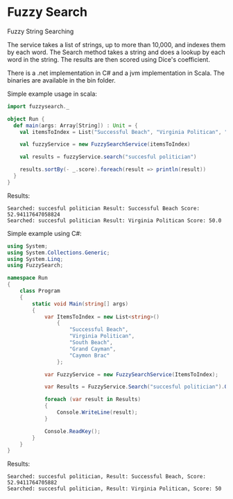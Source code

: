 Fuzzy Search
===========

Fuzzy String Searching

The service takes a list of strings, up to more than 10,000, and indexes them by each word.  The Search method takes a string and does a lookup
by each word in the string.  The results are then scored using Dice's coefficient.

There is a .net implementation in C# and a jvm implementation in Scala.  The binaries are available in the bin folder.

Simple example usage in scala:
```scala
import fuzzysearch._

object Run {
  def main(args: Array[String]) : Unit = {
    val itemsToIndex = List("Successful Beach", "Virginia Politican", "South Beach", "Grand Cayman", "Caymon Brac")

    val fuzzyService = new FuzzySearchService(itemsToIndex)

    val results = fuzzyService.search("succesful politician")

    results.sortBy(- _.score).foreach(result => println(result))
  }
}
```
Results:
```
Searched: succesful politician Result: Successful Beach Score: 52.94117647058824
Searched: succesful politician Result: Virginia Politican Score: 50.0
```

Simple example using C#:
```csharp
using System;
using System.Collections.Generic;
using System.Linq;
using FuzzySearch;

namespace Run
{
    class Program
    {
        static void Main(string[] args)
        {
            var ItemsToIndex = new List<string>()
                {
                    "Successful Beach",
                    "Virginia Politican",
                    "South Beach",
                    "Grand Cayman",
                    "Caymon Brac"
                };

            var FuzzyService = new FuzzySearchService(ItemsToIndex);

            var Results = FuzzyService.Search("succesful politician").OrderByDescending(r => r.Score);

            foreach (var result in Results)
            {
                Console.WriteLine(result);
            }

            Console.ReadKey();
        }
    }
}

```
Results:
```
Searched: succesful politician, Result: Successful Beach, Score: 52.9411764705882
Searched: succesful politician, Result: Virginia Politican, Score: 50
```
